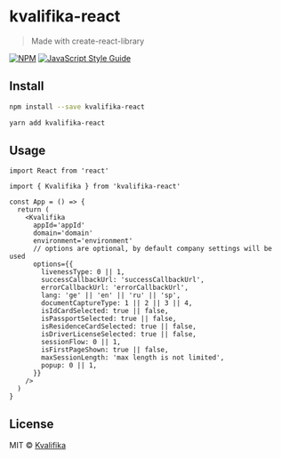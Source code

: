 # kvalifika-react

> Made with create-react-library

[![NPM](https://img.shields.io/npm/v/kvalifika-react.svg)](https://www.npmjs.com/package/kvalifika-react) [![JavaScript Style Guide](https://img.shields.io/badge/code_style-standard-brightgreen.svg)](https://standardjs.com)

## Install

```bash
npm install --save kvalifika-react

yarn add kvalifika-react
```

## Usage

```tsx
import React from 'react'

import { Kvalifika } from 'kvalifika-react'

const App = () => {
  return (
    <Kvalifika
      appId='appId'
      domain='domain'
      environment='environment'
      // options are optional, by default company settings will be used
      options={{
        livenessType: 0 || 1,
        successCallbackUrl: 'successCallbackUrl',
        errorCallbackUrl: 'errorCallbackUrl',
        lang: 'ge' || 'en' || 'ru' || 'sp',
        documentCaptureType: 1 || 2 || 3 || 4,
        isIdCardSelected: true || false,
        isPassportSelected: true || false,
        isResidenceCardSelected: true || false,
        isDriverLicenseSelected: true || false,
        sessionFlow: 0 || 1,
        isFirstPageShown: true || false,
        maxSessionLength: 'max length is not limited',
        popup: 0 || 1,
      }}
    />
  )
}
```

## License

MIT © [Kvalifika](https://github.com/Kvalifika)
